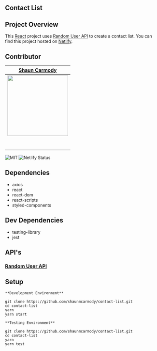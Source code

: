 
## Contact List

## Project Overview
This [React](https://reactjs.org/) project uses [Random User API](https://randomuser.me/) to create a contact list. You can find this project hosted on [Netlify](https://reactcontactlist.netlify.com/).


## Contributor

|                                         [Shaun Carmody](https://github.com/shaunmcarmody)                                      |
|     :-----------------------------------------------------------------------------------------------------------------------:  |
|    [<img src="https://avatars2.githubusercontent.com/u/23500510?s=460&v=4" width = "200" />](https://github.com/shaunmcarmody) |
|                 [<img src="https://github.com/favicon.ico" width="15"> ](https://github.com/shaunmcarmody)                     |
| [ <img src="https://static.licdn.com/sc/h/al2o9zrvru7aqj8e1x2rzsrca" width="15"> ](https://www.linkedin.com/in/shaunmcarmody/) |

![MIT](https://img.shields.io/packagist/l/doctrine/orm.svg)
![Netlify Status](https://api.netlify.com/api/v1/badges/b5c4db1c-b10d-42c3-b157-3746edd9e81d/deploy-status)

## Dependencies

- axios
- react
- react-dom
- react-scripts
- styled-components

## Dev Dependencies

- testing-library
- jest

## API's
### [Random User API](https://randomuser.me/)

## Setup

```
**Development Environment**

git clone https://github.com/shaunmcarmody/contact-list.git
cd contact-list
yarn
yarn start
```

```
**Testing Environment**

git clone https://github.com/shaunmcarmody/contact-list.git
cd contact-list
yarn
yarn test
```